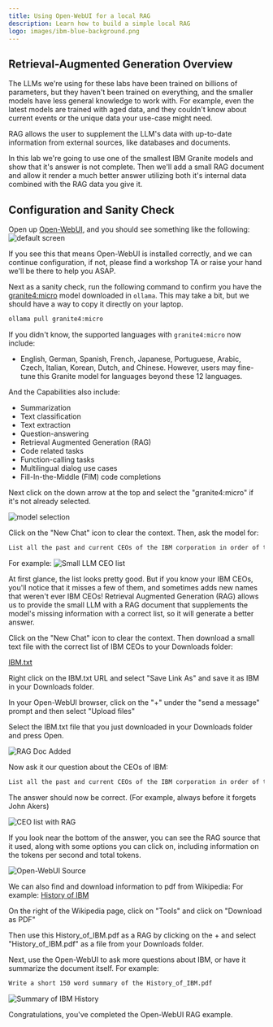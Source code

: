 ```yaml
---
title: Using Open-WebUI for a local RAG
description: Learn how to build a simple local RAG
logo: images/ibm-blue-background.png
---
```


## Retrieval-Augmented Generation Overview
The LLMs we're using for these labs have been trained on billions of parameters, but they haven't been trained on everything, and the smaller models have less general knowledge to work with.
For example, even the latest models are trained with aged data, and they couldn't know about current events or the unique data your use-case might need.

RAG allows the user to supplement the LLM's data with up-to-date information from external sources, like databases and documents.

In this lab we're going to use one of the smallest IBM Granite models and show that it's answer is not complete. Then we'll add a small RAG document and allow it render a much better answer
utilizing both it's internal data combined with the RAG data you give it.

## Configuration and Sanity Check

Open up [Open-WebUI](http://localhost:8080/), and you should see something like the following:
![default screen](../images/openwebui_open_screen.png)

If you see this that means Open-WebUI is installed correctly, and we can continue configuration, if not, please find a workshop TA or
raise your hand we'll be there to help you ASAP.

Next as a sanity check, run the following command to confirm you have the [granite4:micro](https://ollama.com/library/granite4:micro)
model downloaded in `ollama`. This may take a bit, but we should have a way to copy it directly on your laptop.

```bash
ollama pull granite4:micro
```

If you didn't know, the supported languages with `granite4:micro` now include:

- English, German, Spanish, French, Japanese, Portuguese, Arabic, Czech, Italian, Korean, Dutch, and Chinese. However, users may fine-tune this Granite model for languages beyond these 12 languages.

And the Capabilities also include:

- Summarization
- Text classification
- Text extraction
- Question-answering
- Retrieval Augmented Generation (RAG)
- Code related tasks
- Function-calling tasks
- Multilingual dialog use cases
- Fill-In-the-Middle (FIM) code completions


Next click on the down arrow at the top and select the "granite4:micro" if it's not already selected.

![model selection](../images/openwebui_model_selection.png)

Click on the "New Chat" icon to clear the context. Then, ask the model for:
```bash
List all the past and current CEOs of the IBM corporation in order of their term as CEO
```
For example:
![Small LLM CEO list](../images/small_llm_ceo_list.png)

At first glance, the list looks pretty good. But if you know your IBM CEOs, you'll notice that it misses a few of them, and sometimes adds new names that weren't ever IBM CEOs! Retrieval Augmented Generation (RAG) allows us to provide the small LLM with a RAG document that supplements the model's missing information with a correct list, so it will generate a better answer.

Click on the "New Chat" icon to clear the context.  Then download a small text file with the correct list of IBM CEOs to your Downloads folder:

[IBM.txt](../resources/IBM.txt)

Right click on the IBM.txt URL and select "Save Link As" and save it as IBM in your Downloads folder.

In your Open-WebUI browser, click on the "+" under the "send a message" prompt and then select "Upload files"

Select the IBM.txt file that you just downloaded in your Downloads folder and press Open.

![RAG Doc Added](../images/rag_doc_added.png)

Now ask it our question about the CEOs of IBM:
```bash
List all the past and current CEOs of the IBM corporation in order of their term as CEO
```
The answer should now be correct. (For example, always before it forgets John Akers)

![CEO list with RAG](../images/ceo_list_with_rag.png)

If you look near the bottom of the answer, you can see the RAG source that it used, along with some options you can click on, including information on the tokens per second and total tokens.

![Open-WebUI Source](../images/openwebui_rag_source.png)

We can also find and download information to pdf from Wikipedia:
For example: [History of IBM](https://en.wikipedia.org/wiki/History_of_IBM)

On the right of the Wikipedia page, click on "Tools" and click on "Download as PDF"

Then use this History_of_IBM.pdf as a RAG by clicking on the + and select "History_of_IBM.pdf" as a file from your Downloads folder.

Next, use the Open-WebUI to ask more questions about IBM, or have it summarize the document itself.  For example:
```bash
Write a short 150 word summary of the History_of_IBM.pdf
```
![Summary of IBM History](../images/History_of_IBM_summary.png)

Congratulations, you've completed the Open-WebUI RAG example.

<script data-goatcounter="https://tracker.asgharlabs.io/count"
        async src="//tracker.asgharlabs.io/count.js"></script>
